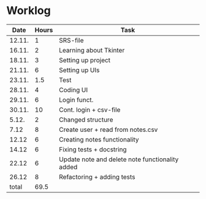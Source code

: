 # Worklog

| Date | Hours | Task |
| --- | --- | --- |
| 12.11. | 1 | SRS-file |
| 16.11. | 2 | Learning about Tkinter |
| 18.11. | 3 | Setting up project |
| 21.11. | 6 | Setting up UIs |
| 23.11. | 1.5 | Test |
| 28.11. | 4 | Coding UI |
| 29.11. | 6 | Login funct. |
| 30.11. | 10 | Cont. login + csv-file |
| 5.12. | 2 | Changed structure |
| 7.12 | 8 | Create user + read from notes.csv |
| 12.12 | 6 | Creating notes functionality |
| 14.12 | 6 | Fixing tests + docstring |
| 22.12 | 6 | Update note and delete note functionality added |
| 26.12 | 8 | Refactoring + adding tests |
| total | 69.5 |   |
